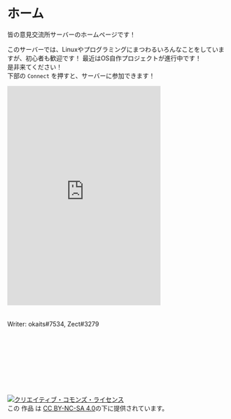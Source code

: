 # ホーム
皆の意見交流所サーバーのホームページです！  

このサーバーでは、Linuxやプログラミングにまつわるいろんなことをしていますが、初心者も歓迎です！
最近はOS自作プロジェクトが進行中です！  
是非来てください！  
下部の `Connect` を押すと、サーバーに参加できます！
<iframe src="https://discord.com/widget?id=847449592660230159&theme=dark" width="350" height="500" allowtransparency="true" frameborder="0" sandbox="allow-popups allow-popups-to-escape-sandbox allow-same-origin allow-scripts"></iframe><br>
<br><br>
Writer: okaits#7534, Zect#3279
<br>
<br>
<br>
<br>
<br>
<br>
<br>
<br>
<br>
<br>
<a rel="license" href="http://creativecommons.org/licenses/by-nc-sa/4.0/"><img alt="クリエイティブ・コモンズ・ライセンス" style="border-width:0" src="https://i.creativecommons.org/l/by-nc-sa/4.0/88x31.png" /></a><br />この 作品 は <a rel="license" href="http://creativecommons.org/licenses/by-nc-sa/4.0/">CC BY-NC-SA 4.0</a>の下に提供されています。
